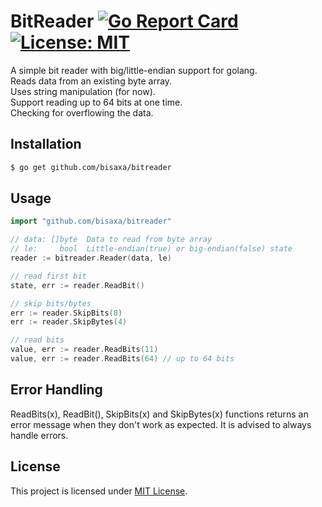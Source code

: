 # BitReader [![Go Report Card](https://goreportcard.com/badge/github.com/bisaxa/bitreader)](https://goreportcard.com/report/github.com/bisaxa/bitreader) [![License: MIT](https://img.shields.io/badge/License-MIT-yellow.svg)](https://github.com/bisaxa/bitreader/blob/main/LICENSE)
A simple bit reader with big/little-endian support for golang.\
Reads data from an existing byte array.\
Uses string manipulation (for now).\
Support reading up to 64 bits at one time.\
Checking for overflowing the data.

## Installation
```bash
$ go get github.com/bisaxa/bitreader
```

## Usage

```go
import "github.com/bisaxa/bitreader"

// data: []byte  Data to read from byte array
// le:     bool  Little-endian(true) or big-endian(false) state
reader := bitreader.Reader(data, le)

// read first bit
state, err := reader.ReadBit()

// skip bits/bytes
err := reader.SkipBits(8)
err := reader.SkipBytes(4)

// read bits
value, err := reader.ReadBits(11)
value, err := reader.ReadBits(64) // up to 64 bits
```

## Error Handling
ReadBits(x), ReadBit(), SkipBits(x) and SkipBytes(x) functions returns an error message when they don't work as expected. It is advised to always handle errors.

## License
This project is licensed under [MIT License](LICENSE).